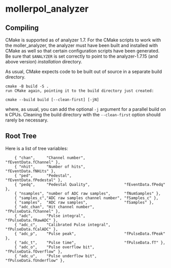 mollerpol_analyzer
==================

Compiling
---------

CMake is supported as of analyzer 1.7. For the CMake scripts to work with the moller_analyzer,
the analyzer must have been built and installed with CMake as well so that certain
configuration scripts have been generated.
Be sure that ``$ANALYZER`` is set correctly to point to the analyzer-1.7.15 (and above version)
*installation* directory.

As usual, CMake expects code to be built out of source in a separate build directory.

```shell
cmake -B build -S . 
run CMake again, pointing it to the build directory just created:
```

```shell
cmake --build build [--clean-first] [-jN]
```
where, as usual, you can add the optional ``-j`` argument for a parallel build
on ``N`` CPUs. Cleaning the build directory with the ``--clean-first`` option
should rarely be necessary.

Root Tree
---------
Here is a list of tree variables:
```
    { "chan",     "Channel number",                 "fEventData.fChannel" },
    { "nhit",     "Number of hits",                 "fEventData.fNHits" },
    { "ped",      "Pedestal",                       "fEventData.fPedestal" },
    { "pedq",     "Pedestal Quality",               "fEventData.fPedq" },
    { "nsamples", "number of ADC raw samples",      "fNumSamples" },
    { "samples_c","ADC raw samples channel number", "fSamples_c" },
    { "samples",  "ADC raw samples",                "fSamples" },
    { "adc_chan", "Hit channel number",             "fPulseData.fChannel" },
    { "adc",      "Pulse integral",                 "fPulseData.fRawADC" },
    { "adc_c",    "Calibrated Pulse integral",      "fPulseData.fCalADC" },
    { "adc_p",    "Pulse peak",                     "fPulseData.fPeak" },
    { "adc_t",    "Pulse time",                     "fPulseData.fT" },
    { "adc_o",    "Pulse overflow bit",             "fPulseData.fOverflow" },
    { "adc_u",    "Pulse underflow bit",            "fPulseData.fUnderflow" },
```
